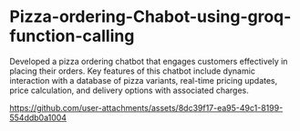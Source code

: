 # Pizza-ordering-Chabot-using-groq-function-calling
Developed a pizza ordering chatbot that engages customers effectively in placing their orders. Key features of this chatbot include dynamic interaction with a database of pizza variants, real-time pricing updates, price calculation, and delivery options with associated charges.


https://github.com/user-attachments/assets/8dc39f17-ea95-49c1-8199-554ddb0a1004

